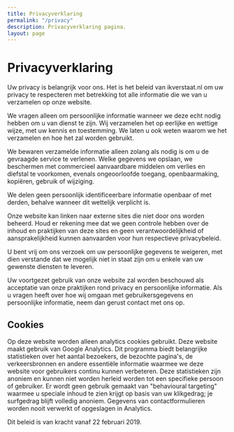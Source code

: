```yaml
---
title: Privacyverklaring
permalink: "/privacy"
description: Privacyverklaring pagina.
layout: page
---
```

# Privacyverklaring

Uw privacy is belangrijk voor ons. Het is het beleid van ikverstaat.nl om uw privacy te respecteren met betrekking tot alle informatie die we van u verzamelen op onze website.

We vragen alleen om persoonlijke informatie wanneer we deze echt nodig hebben om u van dienst te zijn. Wij verzamelen het op eerlijke en wettige wijze, met uw kennis en toestemming. We laten u ook weten waarom we het verzamelen en hoe het zal worden gebruikt.

We bewaren verzamelde informatie alleen zolang als nodig is om u de gevraagde service te verlenen. Welke gegevens we opslaan, we beschermen met commercieel aanvaardbare middelen om verlies en diefstal te voorkomen, evenals ongeoorloofde toegang, openbaarmaking, kopiëren, gebruik of wijziging.

We delen geen persoonlijk identificeerbare informatie openbaar of met derden, behalve wanneer dit wettelijk verplicht is.

Onze website kan linken naar externe sites die niet door ons worden beheerd. Houd er rekening mee dat we geen controle hebben over de inhoud en praktijken van deze sites en geen verantwoordelijkheid of aansprakelijkheid kunnen aanvaarden voor hun respectieve privacybeleid.

U bent vrij om ons verzoek om uw persoonlijke gegevens te weigeren, met dien verstande dat we mogelijk niet in staat zijn om u enkele van uw gewenste diensten te leveren.

Uw voortgezet gebruik van onze website zal worden beschouwd als acceptatie van onze praktijken rond privacy en persoonlijke informatie. Als u vragen heeft over hoe wij omgaan met gebruikersgegevens en persoonlijke informatie, neem dan gerust contact met ons op.

## Cookies

Op deze website worden alleen analytics cookies gebruikt. Deze website maakt gebruik van Google Analytics. Dit programma biedt belangrijke statistieken over het aantal bezoekers, de bezochte pagina's, de verkeersbronnen en andere essentiële informatie waarmee we deze website voor gebruikers continu kunnen verbeteren. Deze statistieken zijn anoniem en kunnen niet worden herleid worden tot een specifieke persoon of gebruiker. Er wordt geen gebruik gemaakt van "behavioural targeting" waarmee u speciale inhoud te zien krijgt op basis van uw klikgedrag; je surfgedrag blijft volledig anoniem. Gegevens van contactformulieren worden nooit verwerkt of opgeslagen in Analytics.

Dit beleid is van kracht vanaf 22 februari 2019.